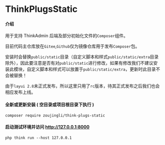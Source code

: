 # ThinkPlugsStatic

#### 介绍

用于支持 ThinkAdmin 后端及部分初始化文件的`Composer`组件。

目前代码主仓库放在`Gitee`,`Github`仅为镜像仓库用于发布`Composer`包。

安装时会替换`public/static`目录（自定义脚本和样式`public/static/extra`目录除外），因此要注意是否有对`public/static`进行修改，如果有修改我们不建议安装此模块，自定义脚本和样式可以放置于`public/static/extra`，更新时此目录不会被替换！

由于`layui 2.8`未正式发布，所以这里只用了`rc`版本，待其正式发布之后我们也会相应发布上线。

#### 全新或更新安装 ( 空目录或项目根目录下执行 )

```shell
composer require zoujingli/think-plugs-static
```

#### 启动测试环境并访问 http://127.0.0.1:8000

```shell
php think run --host 127.0.0.1
```